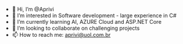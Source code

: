 - 👋 Hi, I’m @Aprivi
- 👀 I’m interested in Software development - large experience in C# 
- 🌱 I’m currently learning AI, AZURE Cloud and ASP.NET Core  
- 💞️ I’m looking to collaborate on challenging projects
- 📫 How to reach me: aprivi@uol.com.br

<!---
Aprivi/Aprivi is a ✨ special ✨ repository because its `README.md` (this file) appears on your GitHub profile.
You can click the Preview link to take a look at your changes.
--->
